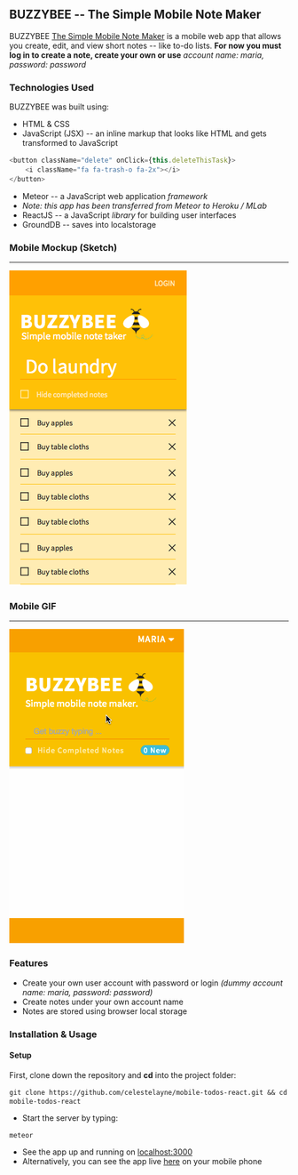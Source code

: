 ## BUZZYBEE -- The Simple Mobile Note Maker

BUZZYBEE [The Simple Mobile Note Maker](secure-everglades-76078.herokuapp.com) is a mobile web app that allows you create, edit, and view short notes -- like to-do lists. **For now you must log in to create a note, create your own or use** *account name: maria, password: password*

### Technologies Used

BUZZYBEE was built using:
+ HTML & CSS
+ JavaScript (JSX) -- an inline markup that looks like HTML and gets transformed to JavaScript
```javascript
<button className="delete" onClick={this.deleteThisTask}>
	<i className="fa fa-trash-o fa-2x"></i>
</button>
```
+ Meteor -- a JavaScript web application *framework*
+ *Note: this app has been transferred from Meteor to Heroku / MLab*
+ ReactJS -- a JavaScript *library* for building user interfaces
+ GroundDB -- saves into localstorage

### Mobile Mockup (Sketch)
**************************
![](https://github.com/celestelayne/mobile-todos-react/blob/master/mobile-todos-mockup.png "The Simple Mobile Note Maker")

### Mobile GIF
**************
![](https://github.com/celestelayne/mobile-todos-react/blob/master/mobile-todos-react.gif "The Simple Mobile Note Maker")

### Features

+ Create your own user account with password or login *(dummy account name: maria, password: password)*
+ Create notes under your own account name
+ Notes are stored using browser local storage

### Installation & Usage
#### Setup
First, clone down the repository and **cd** into the project folder:
```
git clone https://github.com/celestelayne/mobile-todos-react.git && cd mobile-todos-react
```
+ Start the server by typing:
```
meteor
```
+ See the app up and running on [localhost:3000](http://localhost:3000/)
+ Alternatively, you can see the app live [here](http://mobile-todos-react.meteor.com) on your mobile phone